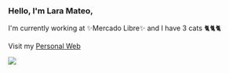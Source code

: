 ### Hello, I'm Lara Mateo,

I'm currently working at ✨Mercado Libre✨ and I have 3 cats 🐈🐈🐈

Visit my [Personal Web](https://www.laramateo.com/) 


![](https://komarev.com/ghpvc/?username=Rinava)


<!--
**Rinava/Rinava** is a ✨ _special_ ✨ repository because its `README.md` (this file) appears on your GitHub profile.

Here are some ideas to get you started:

- 🔭 I’m currently working on ...
- 🌱 I’m currently learning ...
- 👯 I’m looking to collaborate on ...
- 🤔 I’m looking for help with ...
- 💬 Ask me about ...
- 📫 How to reach me: ...
- 😄 Pronouns: ...
- ⚡ Fun fact: ...
-->
